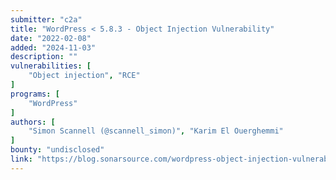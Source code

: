 ```yaml
---
submitter: "c2a"
title: "WordPress < 5.8.3 - Object Injection Vulnerability"
date: "2022-02-08"
added: "2024-11-03"
description: ""
vulnerabilities: [
    "Object injection", "RCE"
]
programs: [
    "WordPress"
]
authors: [
    "Simon Scannell (@scannell_simon)", "Karim El Ouerghemmi"
]
bounty: "undisclosed"
link: "https://blog.sonarsource.com/wordpress-object-injection-vulnerability"
---
```




